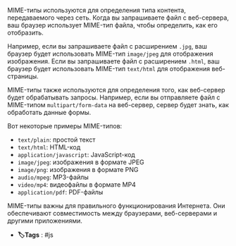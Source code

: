 MIME-типы используются для определения типа контента, передаваемого через сеть. Когда вы запрашиваете файл с веб-сервера, ваш браузер использует MIME-тип файла, чтобы определить, как его отобразить.

Например, если вы запрашиваете файл с расширением `.jpg`, ваш браузер будет использовать MIME-тип `image/jpeg` для отображения изображения. Если вы запрашиваете файл с расширением `.html`, ваш браузер будет использовать MIME-тип `text/html` для отображения веб-страницы.

MIME-типы также используются для определения того, как веб-сервер будет обрабатывать запросы. Например, если вы отправляете файл с MIME-типом `multipart/form-data` на веб-сервер, сервер будет знать, как обработать данные формы.

Вот некоторые примеры MIME-типов:

- `text/plain`: простой текст
- `text/html`: HTML-код
- `application/javascript`: JavaScript-код
- `image/jpeg`: изображения в формате JPEG
- `image/png`: изображения в формате PNG
- `audio/mpeg`: MP3-файлы
- `video/mp4`: видеофайлы в формате MP4
- `application/pdf`: PDF-файлы

MIME-типы важны для правильного функционирования Интернета. Они обеспечивают совместимость между браузерами, веб-серверами и другими приложениями.


- **🏷️Tags** : #js
